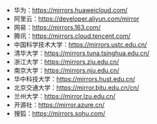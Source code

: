 - 华为：<https://mirrors.huaweicloud.com/>
- 阿里云：<https://developer.aliyun.com/mirror>
- 网易：<https://mirrors.163.com/>
- 腾讯：<https://mirrors.cloud.tencent.com/>
- 中国科学技术大学：<https://mirrors.ustc.edu.cn/>
- 清华大学：<https://mirrors.tuna.tsinghua.edu.cn/>
- 浙江大学：<https://mirrors.zju.edu.cn/>
- 南京大学：<https://mirrors.nju.edu.cn/>
- 华中科技大学：<https://mirrors.hust.edu.cn/>
- 北京交通大学：<https://mirror.bjtu.edu.cn/cn/>
- 兰州大学：<https://mirror.lzu.edu.cn/>
- 开源社：<https://mirror.azure.cn/>
- 搜狐：<https://mirrors.sohu.com/>